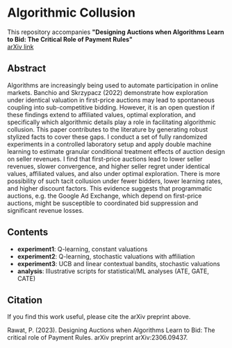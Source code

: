# Algorithmic Collusion

This repository accompanies **"Designing Auctions when Algorithms Learn to Bid: The Critical Role of Payment Rules"**  
[arXiv link](https://arxiv.org/abs/2306.09437)

## Abstract

Algorithms are increasingly being used to automate participation in online markets. Banchio and Skrzypacz (2022) demonstrate how exploration under identical valuation in first-price auctions may lead to spontaneous coupling into sub-competitive bidding. However, it is an open question if these findings extend to affiliated values, optimal exploration, and specifically which algorithmic details play a role in facilitating algorithmic collusion. This paper contributes to the literature by generating robust stylized facts to cover these gaps. I conduct a set of fully randomized experiments in a controlled laboratory setup and apply double machine learning to estimate granular conditional treatment effects of auction design on seller revenues. I find that first-price auctions lead to lower seller revenues, slower convergence, and higher seller regret under identical values, affiliated values, and also under optimal exploration. There is more possibility of such tacit collusion under fewer bidders, lower learning rates, and higher discount factors. This evidence suggests that programmatic auctions, e.g. the Google Ad Exchange, which depend on first-price auctions, might be susceptible to coordinated bid suppression and significant revenue losses.

## Contents
- **experiment1**: Q-learning, constant valuations  
- **experiment2**: Q-learning, stochastic valuations with affiliation  
- **experiment3**: UCB and linear contextual bandits, stochastic valuations  
- **analysis**: Illustrative scripts for statistical/ML analyses (ATE, GATE, CATE)

## Citation
If you find this work useful, please cite the arXiv preprint above.  

Rawat, P. (2023). Designing Auctions when Algorithms Learn to Bid: The critical role of Payment Rules. arXiv preprint arXiv:2306.09437.
